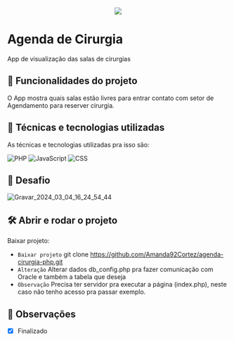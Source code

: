 </br>
<p align="center"> <img src="http://img.shields.io/static/v1?label=STATUS_GERAL&message=FINALIZADA&color=RED&style=for-the-badge" #vitrinedev/> </p>

# Agenda de Cirurgia
App de visualização das salas de cirurgias

## 🔨 Funcionalidades do projeto
O App mostra quais salas estão livres para entrar contato com setor de Agendamento para reserver cirurgia.

## :bookmark_tabs: Técnicas e tecnologias utilizadas
As técnicas e tecnologias utilizadas pra isso são:

![PHP](https://img.shields.io/badge/php-%23777BB4.svg?style=for-the-badge&logo=php&logoColor=white)
![JavaScript](https://img.shields.io/badge/JavaScript-F7DF1E?style=for-the-badge&logo=javascript&logoColor=414141)
![CSS](https://img.shields.io/badge/CSS-1283e0?&style=for-the-badge&logo=css3&logoColor=white)

## 🎯 Desafio
![Gravar_2024_03_04_16_24_54_44](https://github.com/Amanda92Cortez/agenda-cirurgia-php/assets/19363871/046c9960-ab3b-46a8-96c0-282dea8e894d)


## 🛠️ Abrir e rodar o projeto
Baixar projeto:
- ` Baixar projeto ` git clone https://github.com/Amanda92Cortez/agenda-cirurgia-php.git
- ` Alteração ` Alterar dados db_config.php pra fazer comunicação com Oracle e também a tabela que deseja
- ` Observação ` Precisa ter servidor pra executar a página (index.php), neste caso não tenho acesso pra passar exemplo.

## 🔎 Observações
- [X] Finalizado
